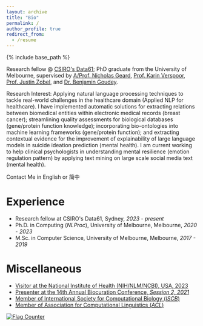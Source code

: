 ```yaml
---
layout: archive
title: "Bio"
permalink: /
author_profile: true
redirect_from:
  - /resume
---
```


{% include base_path %}

Research fellow @ [CSIRO's Data61](https://www.csiro.au); PhD graduate from the University of Melbourne, supervised by [A/Prof. Nicholas Geard](https://sites.google.com/site/nicgeard), [Prof. Karin Verspoor](https://scholar.google.com/citations?hl=en&user=dUxHnbcAAAAJ), [Prof. Justin Zobel](https://scholar.google.com/citations?user=uEHvqE8AAAAJ&hl=en), and [Dr. Benjamin Goudey](https://scholar.google.com.au/citations?user=OiHpCBoAAAAJ&hl=en). 

Research Interest: Applying natural language processing techniques to tackle real-world challenges in the healthcare domain (Applied NLP for healthcare). I have implemented automatic solutions for extracting relations between biomedical entities within electronic medical records (breast cancer); streamlining quality assessments for biological databases (gene/protein function knowledge); incorporating bio-ontologies into machine learning frameworks (gene/protein function); and extracting contextual evidence for the improvement of explainability of large language models in suicide ideation prediction (mental health). I am current working to help clinical psychologists in understanding mental resilience (emotion regulation pattern) by applying text mining on large scale social media text (mental health).

Contact Me in
English or 简中

Experience
======
* Research fellow at CSIRO's Data61, Sydney, *2023 - present*
* Ph.D. in Computing (*NLProc*), University of Melbourne, Melbourne, *2020 - 2023*
* M.Sc. in Computer Science, University of Melbourne, Melbourne, *2017 - 2019*
  
Miscellaneous
======
* [Visitor at the National Institute of Health (NIH/NLM/NCBI), USA, 2023](https://www.ncbi.nlm.nih.gov/research/bionlp/)
* [Presenter at the 14th Annual Biocuration Conference, *Session 2, 2021*](https://www.biocuration.org/14th-annual-biocuration-conference-virtual/)
* [Member of International Society for Computational Biology (*ISCB*)](https://www.iscb.org/index.php)
* [Member of Association for Computational Linguistics (*ACL*)](https://www.aclweb.org/portal/)

<a href="https://info.flagcounter.com/2o8I"><img src="https://s01.flagcounter.com/count/2o8I/bg_FFFFFF/txt_000000/border_FFFFFF/columns_5/maxflags_12/viewers_Hits/labels_0/pageviews_1/flags_0/percent_0/" alt="Flag Counter" border="0"></a>
